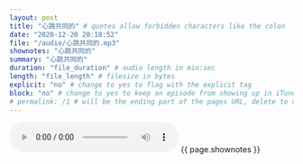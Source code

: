 ```yaml
---
layout: post
title: "心跳共同的" # quotes allow forbidden characters like the colon
date: "2020-12-20 20:18:52"
file: "/audio/心跳共同的.mp3"
shownotes: "心跳共同的"
summary: "心跳共同的"
duration: "file_duration" # audio length in min:sec
length: "file_length" # filesize in bytes
explicit: "no" # change to yes to flag with the explicit tag
block: "no" # change to yes to keep an episode from showing up in iTunes
# permalink: /1 # will be the ending part of the pages URL, delete to default to the title
---
```


<audio controls>
<source src="{{site.url}}{{site.baseurl}}{{ page.file }}" type="audio/x-mp3">
Your browser does not support the audio element.
</audio>
{{ page.shownotes }}
